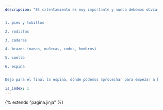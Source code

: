 ```yaml
---
descripcion: "El calentamiento es muy importante y nunca debemos obviarlo. El que describo aquí empieza por los pies y termina en el cuello. Es decir, trabajamos por orden:


1. pies y tobillos

2. rodillas

3. caderas

4. brazos (manos, muñecas, codos, hombros)

5. cuello

6. espina


Dejo para el final la espina, donde podemos aprovechar para empezar a hacer un poco de cardio."

is_index: 1
---
```

{% extends "pagina.jinja" %}